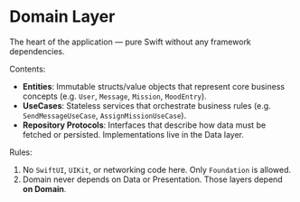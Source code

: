 # Domain Layer

The heart of the application — pure Swift without any framework dependencies.

Contents:

- **Entities**: Immutable structs/value objects that represent core business concepts (e.g. `User`, `Message`, `Mission`, `MoodEntry`).
- **UseCases**: Stateless services that orchestrate business rules (e.g. `SendMessageUseCase`, `AssignMissionUseCase`).
- **Repository Protocols**: Interfaces that describe how data must be fetched or persisted. Implementations live in the Data layer.

Rules:

1. No `SwiftUI`, `UIKit`, or networking code here. Only `Foundation` is allowed.
2. Domain never depends on Data or Presentation. Those layers depend **on Domain**.

